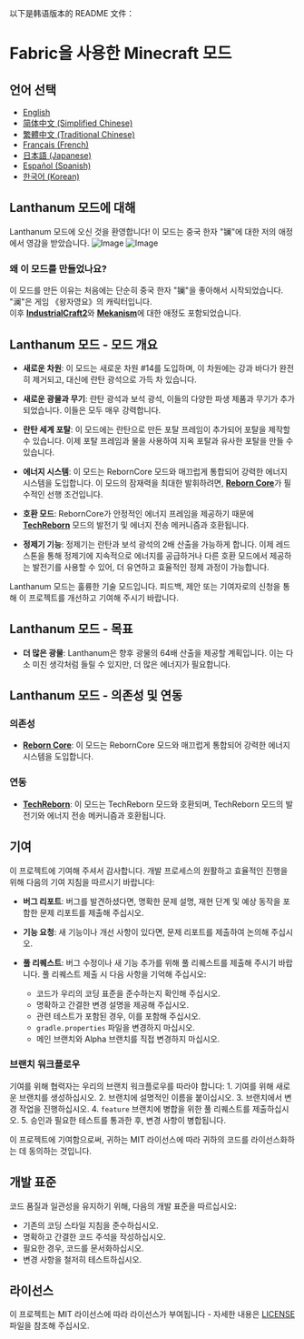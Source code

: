 以下是韩语版本的 README 文件：

# Fabric을 사용한 Minecraft 모드

## 언어 선택

- [English](README.md)
- [简体中文 (Simplified Chinese)](README_ZH.md)
- [繁體中文 (Traditional Chinese)](README_TW.md)
- [Français (French)](README_FR.md)
- [日本語 (Japanese)](README_JA.md)
- [Español (Spanish)](README_ES.md)
- [한국어 (Korean)](README_KO.md)

## Lanthanum 모드에 대해

Lanthanum 모드에 오신 것을 환영합니다! 이 모드는 중국 한자 "镧"에 대한 저의 애정에서 영감을 받았습니다.
![Image](gallery/lanthanum_1.png)
![Image](gallery/lanthanum_2.png)

### 왜 이 모드를 만들었나요?

이 모드를 만든 이유는 처음에는 단순히 중국 한자 "镧"을 좋아해서 시작되었습니다. <br/>
"澜"은 게임 《왕자영요》의 캐릭터입니다. <br/>
이후 [**IndustrialCraft2**](https://www.curseforge.com/minecraft/mc-mods/industrial-craft)와 [**Mekanism**](https://www.curseforge.com/minecraft/mc-mods/mekanism)에 대한 애정도 포함되었습니다.

## Lanthanum 모드 - 모드 개요

- **새로운 차원**: 이 모드는 새로운 차원 #14를 도입하며, 이 차원에는 강과 바다가 완전히 제거되고, 대신에 란탄 광석으로 가득 차 있습니다.

- **새로운 광물과 무기**: 란탄 광석과 보석 광석, 이들의 다양한 파생 제품과 무기가 추가되었습니다. 이들은 모두 매우 강력합니다.

- **란탄 세계 포탈**: 이 모드에는 란탄으로 만든 포탈 프레임이 추가되어 포탈을 제작할 수 있습니다. 이제 포탈 프레임과 물을 사용하여 지옥 포탈과 유사한 포탈을 만들 수 있습니다.

- **에너지 시스템**: 이 모드는 RebornCore 모드와 매끄럽게 통합되어 강력한 에너지 시스템을 도입합니다. 이 모드의 잠재력을 최대한 발휘하려면, [**Reborn Core**](https://www.curseforge.com/minecraft/mc-mods/reborncore)가 필수적인 선행 조건입니다.

- **호환 모드**: RebornCore가 안정적인 에너지 프레임을 제공하기 때문에 [**TechReborn**](https://www.curseforge.com/minecraft/mc-mods/techreborn) 모드의 발전기 및 에너지 전송 메커니즘과 호환됩니다.

- **정제기 기능**: 정제기는 란탄과 보석 광석의 2배 산출을 가능하게 합니다. 이제 레드스톤을 통해 정제기에 지속적으로 에너지를 공급하거나 다른 호환 모드에서 제공하는 발전기를 사용할 수 있어, 더 유연하고 효율적인 정제 과정이 가능합니다.

Lanthanum 모드는 훌륭한 기술 모드입니다. 피드백, 제안 또는 기여자로의 신청을 통해 이 프로젝트를 개선하고 기여해 주시기 바랍니다.

## Lanthanum 모드 - 목표

- **더 많은 광물**: Lanthanum은 향후 광물의 64배 산출을 제공할 계획입니다. 이는 다소 미친 생각처럼 들릴 수 있지만, 더 많은 에너지가 필요합니다.

## Lanthanum 모드 - 의존성 및 연동

### 의존성
- [**Reborn Core**](https://www.curseforge.com/minecraft/mc-mods/reborncore): 이 모드는 RebornCore 모드와 매끄럽게 통합되어 강력한 에너지 시스템을 도입합니다.

### 연동
- [**TechReborn**](https://www.curseforge.com/minecraft/mc-mods/techreborn): 이 모드는 TechReborn 모드와 호환되며, TechReborn 모드의 발전기와 에너지 전송 메커니즘과 호환됩니다.

## 기여

이 프로젝트에 기여해 주셔서 감사합니다. 개발 프로세스의 원활하고 효율적인 진행을 위해 다음의 기여 지침을 따르시기 바랍니다:

- **버그 리포트**: 버그를 발견하셨다면, 명확한 문제 설명, 재현 단계 및 예상 동작을 포함한 문제 리포트를 제출해 주십시오.

- **기능 요청**: 새 기능이나 개선 사항이 있다면, 문제 리포트를 제출하여 논의해 주십시오.

- **풀 리퀘스트**: 버그 수정이나 새 기능 추가를 위해 풀 리퀘스트를 제출해 주시기 바랍니다. 풀 리퀘스트 제출 시 다음 사항을 기억해 주십시오:
    - 코드가 우리의 코딩 표준을 준수하는지 확인해 주십시오.
    - 명확하고 간결한 변경 설명을 제공해 주십시오.
    - 관련 테스트가 포함된 경우, 이를 포함해 주십시오.
    - `gradle.properties` 파일을 변경하지 마십시오.
    - 메인 브랜치와 Alpha 브랜치를 직접 변경하지 마십시오.

### 브랜치 워크플로우

  기여를 위해 협력자는 우리의 브랜치 워크플로우를 따라야 합니다:
    1. 기여를 위해 새로운 브랜치를 생성하십시오.
    2. 브랜치에 설명적인 이름을 붙이십시오.
    3. 브랜치에서 변경 작업을 진행하십시오.
    4. `feature` 브랜치에 병합을 위한 풀 리퀘스트를 제출하십시오.
    5. 승인과 필요한 테스트를 통과한 후, 변경 사항이 병합됩니다.

이 프로젝트에 기여함으로써, 귀하는 MIT 라이선스에 따라 귀하의 코드를 라이선스화하는 데 동의하는 것입니다.

## 개발 표준

코드 품질과 일관성을 유지하기 위해, 다음의 개발 표준을 따르십시오:
- 기존의 코딩 스타일 지침을 준수하십시오.
- 명확하고 간결한 코드 주석을 작성하십시오.
- 필요한 경우, 코드를 문서화하십시오.
- 변경 사항을 철저히 테스트하십시오.

## 라이선스

이 프로젝트는 MIT 라이선스에 따라 라이선스가 부여됩니다 - 자세한 내용은 [LICENSE](LICENSE) 파일을 참조해 주십시오.
